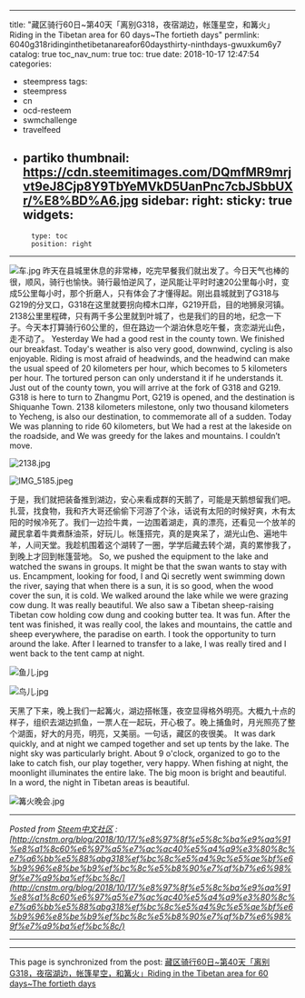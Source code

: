 
---
title: "藏区骑行60日~第40天「离别G318，夜宿湖边，帐篷星空，和篝火」Riding in the Tibetan area for 60 days~The fortieth days"
permlink: 6040g318ridinginthetibetanareafor60daysthirty-ninthdays-gwuxkum6y7
catalog: true
toc_nav_num: true
toc: true
date: 2018-10-17 12:47:54
categories:
- steempress
tags:
- steempress
- cn
- ocd-resteem
- swmchallenge
- travelfeed
- partiko
thumbnail: https://cdn.steemitimages.com/DQmfMR9mrjvt9eJ8Cjp8Y9TbYeMVkD5UanPnc7cbJSbbUXr/%E8%BD%A6.jpg
sidebar:
    right:
        sticky: true
widgets:
    -
        type: toc
        position: right
---


![车.jpg](https://cdn.steemitimages.com/DQmfMR9mrjvt9eJ8Cjp8Y9TbYeMVkD5UanPnc7cbJSbbUXr/%E8%BD%A6.jpg)
昨天在县城里休息的非常棒，吃完早餐我们就出发了。今日天气也棒的很，顺风，骑行也愉快。骑行最怕逆风了，逆风能让平时时速20公里每小时，变成5公里每小时，那个折磨人，只有体会了才懂得起。刚出县城就到了G318与G219的分叉口，G318在这里就要拐向樟木口岸，G219开启，目的地狮泉河镇。2138公里里程碑，只有两千多公里就到叶城了，也是我们的目的地，纪念一下子。今天本打算骑行60公里的，但在路边一个湖泊休息吃午餐，贪恋湖光山色，走不动了。
Yesterday We had a good rest in the county town. We finished our breakfast. Today's weather is also very good, downwind, cycling is also enjoyable. Riding is most afraid of headwinds, and the headwind can make the usual speed of 20 kilometers per hour, which becomes to 5 kilometers per hour. The tortured person can only understand it if he understands it. Just out of the county town, you will arrive at the fork of G318 and G219. G318 is here to turn to Zhangmu Port, G219 is opened, and the destination is Shiquanhe Town. 2138 kilometers milestone, only two thousand kilometers to Yecheng, is also our destination, to commemorate all of a sudden. Today We was planning to ride 60 kilometers, but We had a rest at the lakeside on the roadside, and We was greedy for the lakes and mountains. I couldn’t move.

![2138.jpg](https://cdn.steemitimages.com/DQmRo7JtY84pjgA5DPfWFUQ5Nij7KyweXdDWkus8untiFFN/2138.jpg)

![IMG_5185.jpeg](https://cdn.steemitimages.com/DQmUyfEUKWM9PPLbF8VVQv4vvDW4tn3iwJVPQ1ZkcrP5ggV/IMG_5185.jpeg)

于是，我们就把装备推到湖边，安心来看成群的天鹅了，可能是天鹅想留我们吧。扎营，找食物，我和齐大哥还偷偷下河游了个泳，话说有太阳的时候好爽，木有太阳的时候冷死了。我们一边捡牛粪，一边围着湖走，真的漂亮，还看见一个放羊的藏民拿着牛粪煮酥油茶，好玩儿。帐篷搭完，真的是爽呆了，湖光山色、遍地牛羊，人间天堂。我趁机围着这个湖转了一圈，学学后藏去转个湖，真的累惨我了，到晚上才回到帐篷营地。
So, we pushed the equipment to the lake and watched the swans in groups. It might be that the swan wants to stay with us. Encampment, looking for food, I and Qi secretly went swimming down the river, saying that when there is a sun, it is so good, when the wood cover the sun, it is cold. We walked around the lake while we were grazing cow dung. It was really beautiful. We also saw a Tibetan sheep-raising Tibetan cow holding cow dung and cooking butter tea. It was fun. After the tent was finished, it was really cool, the lakes and mountains, the cattle and sheep everywhere, the paradise on earth. I took the opportunity to turn around the lake. After I learned to transfer to a lake, I was really tired and I went back to the tent camp at night.

![鱼儿.jpg](https://cdn.steemitimages.com/DQmar9WFfj8X8nTdgSfArYZmVNFuAXdWKY7tti8db6Dz83H/%E9%B1%BC%E5%84%BF.jpg)

![鸟儿.jpg](https://cdn.steemitimages.com/DQmZ3XJRLGGjrW6dJyAwx4cRdxuXHifqrzUik3BJPEuQg5j/%E9%B8%9F%E5%84%BF.jpg)

天黑了下来，晚上我们一起篝火，湖边搭帐篷，夜空显得格外明亮。大概九十点的样子，组织去湖边抓鱼，一票人在一起玩，开心极了。晚上捕鱼时，月光照亮了整个湖面，好大的月亮，明亮，又美丽。一句话，藏区的夜很美。
It was dark quickly, and at night we camped together and set up tents by the lake. The night sky was particularly bright. About 9 o'clock, organized to go to the lake to catch fish, our play together, very happy. When fishing at night, the moonlight illuminates the entire lake. The big moon is bright and beautiful. In a word, the night in Tibetan areas is beautiful.

![篝火晚会.jpg](https://cdn.steemitimages.com/DQmRpur49wwaH7UbaUHCkfQBHrwEDWY3aJrXZC4ppf7qfZS/%E7%AF%9D%E7%81%AB%E6%99%9A%E4%BC%9A.jpg)

 

---

*Posted from [Steem中文社区](http://cnstm.org) : [http://cnstm.org/blog/2018/10/17/%e8%97%8f%e5%8c%ba%e9%aa%91%e8%a1%8c60%e6%97%a5%e7%ac%ac40%e5%a4%a9%e3%80%8c%e7%a6%bb%e5%88%abg318%ef%bc%8c%e5%a4%9c%e5%ae%bf%e6%b9%96%e8%be%b9%ef%bc%8c%e5%b8%90%e7%af%b7%e6%98%9f%e7%a9%ba%ef%bc%8c/](http://cnstm.org/blog/2018/10/17/%e8%97%8f%e5%8c%ba%e9%aa%91%e8%a1%8c60%e6%97%a5%e7%ac%ac40%e5%a4%a9%e3%80%8c%e7%a6%bb%e5%88%abg318%ef%bc%8c%e5%a4%9c%e5%ae%bf%e6%b9%96%e8%be%b9%ef%bc%8c%e5%b8%90%e7%af%b7%e6%98%9f%e7%a9%ba%ef%bc%8c/)* 

---

- - -

This page is synchronized from the post: [藏区骑行60日~第40天「离别G318，夜宿湖边，帐篷星空，和篝火」Riding in the Tibetan area for 60 days~The fortieth days](https://steemit.com/@iguazi123/6040g318ridinginthetibetanareafor60daysthirty-ninthdays-gwuxkum6y7)
